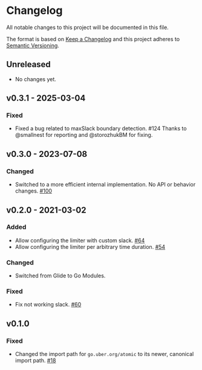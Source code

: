 # Changelog
All notable changes to this project will be documented in this file.

The format is based on [Keep a Changelog](http://keepachangelog.com/en/1.0.0/)
and this project adheres to [Semantic Versioning](http://semver.org/spec/v2.0.0.html).

## Unreleased
-  No changes yet.

## v0.3.1 - 2025-03-04
### Fixed
- Fixed a bug related to maxSlack boundary detection. #124
  Thanks to @smallnest for reporting and @storozhukBM for fixing.

## v0.3.0 - 2023-07-08
### Changed
- Switched to a more efficient internal implementation. No API or behavior changes.
  [#100](https://github.com/uber-go/ratelimit/pull/100)

## v0.2.0 - 2021-03-02
### Added
- Allow configuring the limiter with custom slack.
  [#64](https://github.com/uber-go/ratelimit/pull/64)
- Allow configuring the limiter per arbitrary time duration.
  [#54](https://github.com/uber-go/ratelimit/pull/54)
### Changed
- Switched from Glide to Go Modules.
### Fixed
- Fix not working slack.
  [#60](https://github.com/uber-go/ratelimit/pull/60)

## v0.1.0
### Fixed
- Changed the import path for `go.uber.org/atomic` to its newer, canonical
  import path.
  [#18](https://github.com/uber-go/ratelimit/issues/18)
